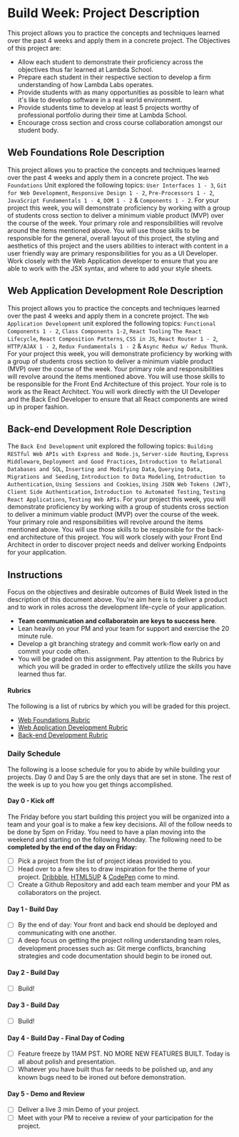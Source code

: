 # Build Week: Project Description

This project allows you to practice the concepts and techniques learned over the past 4 weeks and apply them in a concrete project. The Objectives of this project are:

- Allow each student to demonstrate their proficiency across the objectives thus far learned at Lambda School.
- Prepare each student in their respective section to develop a firm understanding of how Lambda Labs operates.
- Provide students with as many opportunities as possible to learn what it's like to develop software in a real world environment.
- Provide students time to develop at least 5 projects worthy of professional portfolio during their time at Lambda School.
- Encourage cross section and cross course collaboration amongst our student body.

## Web Foundations Role Description

This project allows you to practice the concepts and techniques learned over the past 4 weeks and apply them in a concrete project. The `Web Foundations` Unit explored the following topics: `User Interfaces 1 - 3`, `Git for Web Development`, `Responsive Design 1 - 2`, `Pre-Processors 1 - 2`, `JavaScript Fundamentals 1 - 4`, `DOM 1 - 2` & `Components 1 - 2`. For your project this week, you will demonstrate proficiency by working with a group of students cross section to deliver a minimum viable product (MVP) over the course of the week. Your primary role and responsibilities will revolve around the items mentioned above. You will use those skills to be responsible for the general, overall layout of this project, the styling and aesthetics of this project and the users abilities to interact with content in a user friendly way are primary responsibilities for you as a UI Developer. Work closely with the Web Application developer to ensure that you are able to work with the JSX syntax, and where to add your style sheets.

## Web Application Development Role Description

This project allows you to practice the concepts and techniques learned over the past 4 weeks and apply them in a concrete project. The `Web Application Development` unit explored the following topics: `Functional Components 1 - 2`, `Class Components 1-2`, `React Tooling` `The React Lifecycle`, `React Composition Patterns`, `CSS in JS`, `React Router 1 - 2`, `HTTP/AJAX 1 - 2`, `Redux Fundamentals 1 - 2` & `Async Redux w/ Redux Thunk`. For your project this week, you will demonstrate proficiency by working with a group of students cross section to deliver a minimum viable product (MVP) over the course of the week. Your primary role and responsibilities will revolve around the items mentioned above. You will use those skills to be responsible for the Front End Architecture of this project. Your role is to work as the React Architect. You will work directly with the UI Developer and the Back End Developer to ensure that all React components are wired up in proper fashion.

## Back-end Development Role Description

The `Back End Development` unit explored the following topics: `Building RESTful Web APIs with Express and Node.js`, `Server-side Routing`, `Express Middleware`, `Deployment and Good Practices`, `Introduction to Relational Databases and SQL`, `Inserting and Modifying Data`, `Querying Data, Migrations and Seeding`, `Introduction to Data Modeling`, `Introduction to Authentication`, `Using Sessions and Cookies`, `Using JSON Web Tokens (JWT)`, `Client Side Authentication`, `Introduction to Automated Testing`, `Testing React Applications`, `Testing Web APIs`. For your project this week, you will demonstrate proficiency by working with a group of students cross section to deliver a minimum viable product (MVP) over the course of the week. Your primary role and responsibilities will revolve around the items mentioned above. You will use those skills to be responsible for the back-end architecture of this project. You will work closely with your Front End Architect in order to discover project needs and deliver working Endpoints for your application.

## Instructions

Focus on the objectives and desirable outcomes of Build Week listed in the description of this document above. You're aim here is to deliver a product and to work in roles across the development life-cycle of your application.

- **Team communication and collaboratoin are keys to success here**.
- Lean heavily on your PM and your team for support and exercise the 20 minute rule.
- Develop a git branching strategy and commit work-flow early on and commit your code often.
- You will be graded on this assignment. Pay attention to the Rubrics by which you will be graded in order to effectively utilize the skills you have learned thus far.

#### Rubrics

The following is a list of rubrics by which you will be graded for this project.

- [Web Foundations Rubric](https://docs.google.com/spreadsheets/d/1BbdmSMUdzURMo0wcsr4XSKvegDgB28WkK2wnjmORzDo/edit?usp=sharing)
- [Web Application Development Rubric](https://docs.google.com/spreadsheets/d/1dL5UfyiHJ2qxWWfot-FTOeU3KUvZaixAKvkJ0uLuhL8/edit?usp=sharing)
- [Back-end Development Rubric](https://docs.google.com/spreadsheets/d/1sFgvt8HtqNCw32YC8Wvrgrdb61oEWPTsBUrvOL3rAGQ/edit?usp=sharing)

### Daily Schedule

The following is a loose schedule for you to abide by while building your projects. Day 0 and Day 5 are the only days that are set in stone. The rest of the week is up to you how you get things accomplished.

#### Day 0 - Kick off

The Friday before you start building this project you will be organized into a team and your goal is to make a few key decisions. All of the follow needs to be done by 5pm on Friday. You need to have a plan moving into the weekend and starting on the following Monday. The following need to be **completed by the end of the day on Friday:**

- [ ] Pick a project from the list of project ideas provided to you.
- [ ] Head over to a few sites to draw inspiration for the theme of your project. [Dribbble](https://dribbble.com/), [HTML5UP](https://html5up.net/) & [CodePen](https://codepen.io/) come to mind.
- [ ] Create a Github Repository and add each team member and your PM as collaborators on the project.

#### Day 1 - Build Day

- [ ] By the end of day: Your front and back end should be deployed and communicating with one another.
- [ ] A deep focus on getting the project rolling understanding team roles, development processes such as: Git merge conflicts, branching strategies and code documentation should begin to be ironed out.

#### Day 2 - Build Day

- [ ] Build!

#### Day 3 - Build Day

- [ ] Build!

#### Day 4 - Build Day - Final Day of Coding

- [ ] Feature freeze by 11AM PST. NO MORE NEW FEATURES BUILT. Today is all about polish and presentation.
- [ ] Whatever you have built thus far needs to be polished up, and any known bugs need to be ironed out before demonstration.

#### Day 5 - Demo and Review

- [ ] Deliver a live 3 min Demo of your project.
- [ ] Meet with your PM to receive a review of your participation for the project.
